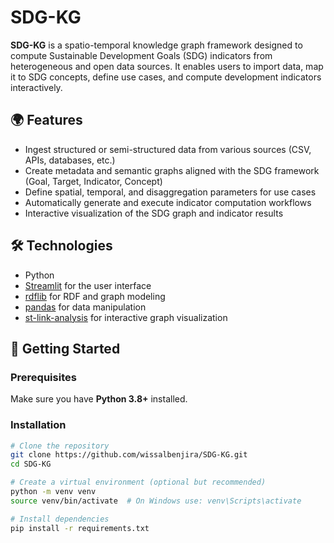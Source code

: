 # SDG-KG

**SDG-KG** is a spatio-temporal knowledge graph framework designed to compute Sustainable Development Goals (SDG) indicators from heterogeneous and open data sources. It enables users to import data, map it to SDG concepts, define use cases, and compute development indicators interactively.

## 🌍 Features

- Ingest structured or semi-structured data from various sources (CSV, APIs, databases, etc.)
- Create metadata and semantic graphs aligned with the SDG framework (Goal, Target, Indicator, Concept)
- Define spatial, temporal, and disaggregation parameters for use cases
- Automatically generate and execute indicator computation workflows
- Interactive visualization of the SDG graph and indicator results

## 🛠️ Technologies

- Python
- [Streamlit](https://streamlit.io/) for the user interface
- [rdflib](https://rdflib.readthedocs.io/) for RDF and graph modeling
- [pandas](https://pandas.pydata.org/) for data manipulation
- [st-link-analysis](https://pypi.org/project/st-link-analysis/) for interactive graph visualization

## 🚀 Getting Started

### Prerequisites

Make sure you have **Python 3.8+** installed.

### Installation

```bash
# Clone the repository
git clone https://github.com/wissalbenjira/SDG-KG.git
cd SDG-KG

# Create a virtual environment (optional but recommended)
python -m venv venv
source venv/bin/activate  # On Windows use: venv\Scripts\activate

# Install dependencies
pip install -r requirements.txt
